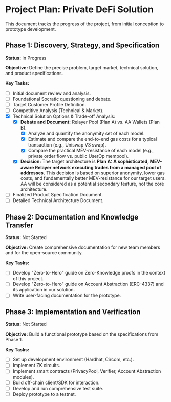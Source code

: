 # Project Plan: Private DeFi Solution

This document tracks the progress of the project, from initial conception to prototype development.

## Phase 1: Discovery, Strategy, and Specification

**Status:** In Progress

**Objective:** Define the precise problem, target market, technical solution, and product specifications.

**Key Tasks:**
- [ ] Initial document review and analysis.
- [ ] Foundational Socratic questioning and debate.
- [ ] Target Customer Profile Definition.
- [ ] Competitive Analysis (Technical & Market).
- [x] Technical Solution Options & Trade-off Analysis:
  - [x] **Debate and Document:** Relayer Pool (Plan A) vs. AA Wallets (Plan B).
    - [x] Analyze and quantify the anonymity set of each model.
    - [x] Estimate and compare the end-to-end gas costs for a typical transaction (e.g., Uniswap V3 swap).
    - [x] Compare the practical MEV-resistance of each model (e.g., private order flow vs. public UserOp mempool).
  - [x] **Decision:** The target architecture is **Plan A: A sophisticated, MEV-aware Relayer network executing trades from a managed pool of addresses.** This decision is based on superior anonymity, lower gas costs, and fundamentally better MEV-resistance for our target users. AA will be considered as a potential secondary feature, not the core architecture.
- [ ] Finalized Product Specification Document.
- [ ] Detailed Technical Architecture Document.

## Phase 2: Documentation and Knowledge Transfer

**Status:** Not Started

**Objective:** Create comprehensive documentation for new team members and for the open-source community.

**Key Tasks:**
- [ ] Develop "Zero-to-Hero" guide on Zero-Knowledge proofs in the context of this project.
- [ ] Develop "Zero-to-Hero" guide on Account Abstraction (ERC-4337) and its application in our solution.
- [ ] Write user-facing documentation for the prototype.

## Phase 3: Implementation and Verification

**Status:** Not Started

**Objective:** Build a functional prototype based on the specifications from Phase 1.

**Key Tasks:**
- [ ] Set up development environment (Hardhat, Circom, etc.).
- [ ] Implement ZK circuits.
- [ ] Implement smart contracts (PrivacyPool, Verifier, Account Abstraction modules).
- [ ] Build off-chain client/SDK for interaction.
- [ ] Develop and run comprehensive test suite.
- [ ] Deploy prototype to a testnet.
